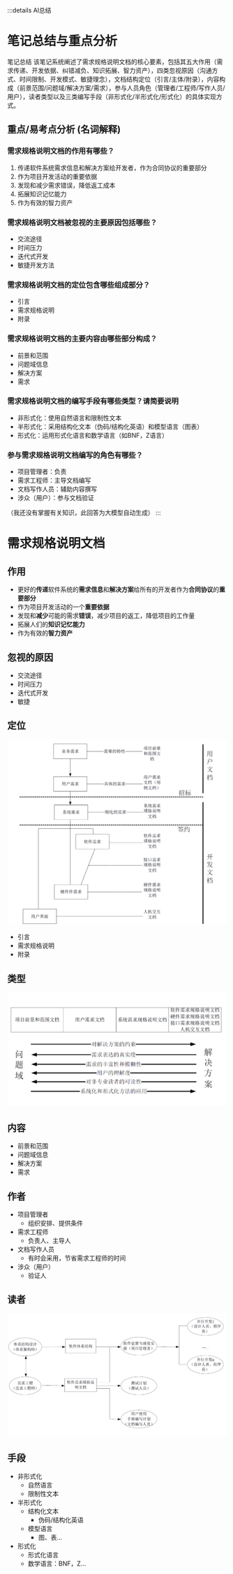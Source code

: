 :::details AI总结



# 笔记总结与重点分析
笔记总结
该笔记系统阐述了需求规格说明文档的核心要素，包括其五大作用（需求传递、开发依据、纠错减负、知识拓展、智力资产），四类忽视原因（沟通方式、时间限制、开发模式、敏捷理念），文档结构定位（引言/主体/附录），内容构成（前景范围/问题域/解决方案/需求），参与人员角色（管理者/工程师/写作人员/用户），读者类型以及三类编写手段（非形式化/半形式化/形式化）的具体实现方式。

## 重点/易考点分析 (名词解释)

### 需求规格说明文档的作用有哪些？
1. 传递软件系统需求信息和解决方案给开发者，作为合同协议的重要部分
2. 作为项目开发活动的重要依据
3. 发现和减少需求错误，降低返工成本
4. 拓展知识记忆能力
5. 作为有效的智力资产

### 需求规格说明文档被忽视的主要原因包括哪些？
- 交流途径
- 时间压力
- 迭代式开发
- 敏捷开发方法

### 需求规格说明文档的定位包含哪些组成部分？
- 引言
- 需求规格说明
- 附录

### 需求规格说明文档的主要内容由哪些部分构成？
- 前景和范围
- 问题域信息
- 解决方案
- 需求

### 需求规格说明文档的编写手段有哪些类型？请简要说明
- 非形式化：使用自然语言和限制性文本
- 半形式化：采用结构化文本（伪码/结构化英语）和模型语言（图表）
- 形式化：运用形式化语言和数学语言（如BNF，Z语言）

### 参与需求规格说明文档编写的角色有哪些？
- 项目管理者：负责
- 需求工程师：主导文档编写
- 文档写作人员：辅助内容撰写
- 涉众（用户）：参与文档验证

（我还没有掌握有关知识，此回答为大模型自动生成）
:::
# 需求规格说明文档

## 作用

- 更好的**传递**软件系统的**需求信息**和**解决方案**给所有的开发者作为**合同协议**的**重要部分**
- 作为项目开发活动的一个**重要依据**
- 发现和**减少**可能的需求**错误**，减少项目的返工，降低项目的工作量
- 拓展人们的**知识记忆能力**
- 作为有效的**智力资产**

## 忽视的原因

- 交流途径
- 时间压力
- 迭代式开发
- 敏捷

## 定位

![需求规格说明文档的定位](imgs/QQ_1745205129663.png)

- 引言
- 需求规格说明
- 附录

## 类型

![需求规格说明文档的类型](imgs/QQ_1745205409228.png)

## 内容

- 前景和范围
- 问题域信息
- 解决方案
- 需求

## 作者

- 项目管理者
  - 组织安排、提供条件
- 需求工程师
  - 负责人、主导人
- 文档写作人员
  - 有时会采用，节省需求工程师的时间
- 涉众（用户）
  - 验证人

## 读者

![需求规格说明文档的读者](imgs/QQ_1745205481572.png)

## 手段

- 非形式化
  - 自然语言
  - 限制性文本
- 半形式化
  - 结构化文本
    - 伪码/结构化英语
  - 模型语言
    - 图、表…
- 形式化
  - 形式化语言
  - 数学语言：BNF，Z…

